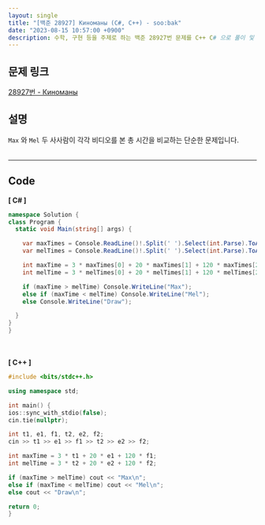 ```yaml
---
layout: single
title: "[백준 28927] Киноманы (C#, C++) - soo:bak"
date: "2023-08-15 10:57:00 +0900"
description: 수학, 구현 등을 주제로 하는 백준 28927번 문제를 C++ C# 으로 풀이 및 해설
---
```


## 문제 링크
  [28927번 - Киноманы](https://www.acmicpc.net/problem/28927)

## 설명
`Max` 와 `Mel` 두 사사람이 각각 비디오를 본 총 시간을 비교하는 단순한 문제입니다. <br>
<br>
- - -

## Code
<b>[ C# ] </b>
<br>

  ```c#
namespace Solution {
  class Program {
    static void Main(string[] args) {

      var maxTimes = Console.ReadLine()!.Split(' ').Select(int.Parse).ToArray();
      var melTimes = Console.ReadLine()!.Split(' ').Select(int.Parse).ToArray();

      int maxTime = 3 * maxTimes[0] + 20 * maxTimes[1] + 120 * maxTimes[2];
      int melTime = 3 * melTimes[0] + 20 * melTimes[1] + 120 * melTimes[2];

      if (maxTime > melTime) Console.WriteLine("Max");
      else if (maxTime < melTime) Console.WriteLine("Mel");
      else Console.WriteLine("Draw");

    }
  }
}
  ```
<br><br>
<b>[ C++ ] </b>
<br>

  ```c++
#include <bits/stdc++.h>

using namespace std;

int main() {
  ios::sync_with_stdio(false);
  cin.tie(nullptr);

  int t1, e1, f1, t2, e2, f2;
  cin >> t1 >> e1 >> f1 >> t2 >> e2 >> f2;

  int maxTime = 3 * t1 + 20 * e1 + 120 * f1;
  int melTime = 3 * t2 + 20 * e2 + 120 * f2;

  if (maxTime > melTime) cout << "Max\n";
  else if (maxTime < melTime) cout << "Mel\n";
  else cout << "Draw\n";

  return 0;
}
  ```
